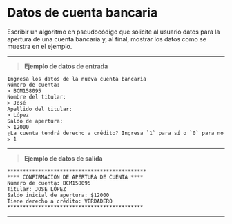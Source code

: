 # Datos de cuenta bancaria

Escribir un algoritmo en pseudocódigo que solicite al usuario datos para la apertura de una cuenta bancaria y, al final, mostrar los 
datos como se muestra en el ejemplo.

---

> **Ejemplo de datos de entrada**

```
Ingresa los datos de la nueva cuenta bancaria
Número de cuenta:
> BCM158095
Nombre del titular:
> José
Apellido del titular:
> López
Saldo de apertura:
> 12000
¿La cuenta tendrá derecho a crédito? Ingresa `1` para sí o `0` para no
> 1
```

---

> **Ejemplo de datos de salida**

```
*********************************************
**** CONFIRMACIÓN DE APERTURA DE CUENTA ****
Número de cuenta: BCM158095
Titular: JOSÉ LÓPEZ
Saldo inicial de apertura: $12000
Tiene derecho a crédito: VERDADERO
********************************************
```

---
